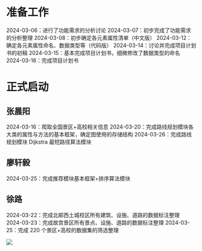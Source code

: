 # 准备工作
2024-03-06：进行了功能需求的分析讨论
2024-03-07：初步完成了功能需求的分析整理
2024-03-08：初步确定各元素属性清单（中文版）
2024-03-12：确定各元素属性命名、数据类型等（代码版）
2024-03-14：讨论并完成项目计划书的初稿
2024-03-15：基本完成项目计划书，细微修改了数据类型的命名
2024-03-16：完成项目计划书
# 正式启动
## 张晨阳
2024-03-16：爬取全国景区+高校相关信息
2024-03-20：完成路线规划模块各大类的属性与方法的基本框架，确定图使用的存储结构
2024-03-26：完成路线规划模块 Dijkstra 最短路径算法模块

## 廖轩毅
2024-03-25：完成推荐模块基本框架+排序算法模块

## 徐路
2024-03-22：完成北邮西土城校区所有建筑、设施、道路的数据标注整理
2024-03-23：完成故宫景区所有景点、设施、道路的数据标注整理
2024-03-25：完成 220 个景区+高校的数据集的筛选整理

![](Attachments/Pasted%20image%2020240326233416.png)